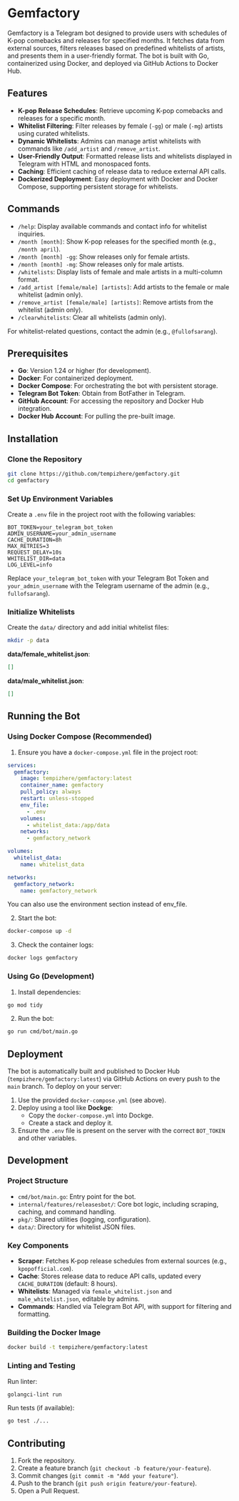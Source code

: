 # Gemfactory

Gemfactory is a Telegram bot designed to provide users with schedules of K-pop comebacks and releases for specified months. It fetches data from external sources, filters releases based on predefined whitelists of artists, and presents them in a user-friendly format. The bot is built with Go, containerized using Docker, and deployed via GitHub Actions to Docker Hub.

## Features

- **K-pop Release Schedules**: Retrieve upcoming K-pop comebacks and releases for a specific month.
- **Whitelist Filtering**: Filter releases by female (`-gg`) or male (`-mg`) artists using curated whitelists.
- **Dynamic Whitelists**: Admins can manage artist whitelists with commands like `/add_artist` and `/remove_artist`.
- **User-Friendly Output**: Formatted release lists and whitelists displayed in Telegram with HTML and monospaced fonts.
- **Caching**: Efficient caching of release data to reduce external API calls.
- **Dockerized Deployment**: Easy deployment with Docker and Docker Compose, supporting persistent storage for whitelists.

## Commands

- `/help`: Display available commands and contact info for whitelist inquiries.
- `/month [month]`: Show K-pop releases for the specified month (e.g., `/month april`).
- `/month [month] -gg`: Show releases only for female artists.
- `/month [month] -mg`: Show releases only for male artists.
- `/whitelists`: Display lists of female and male artists in a multi-column format.
- `/add_artist [female/male] [artists]`: Add artists to the female or male whitelist (admin only).
- `/remove_artist [female/male] [artists]`: Remove artists from the whitelist (admin only).
- `/clearwhitelists`: Clear all whitelists (admin only).

For whitelist-related questions, contact the admin (e.g., `@fullofsarang`).

## Prerequisites

- **Go**: Version 1.24 or higher (for development).
- **Docker**: For containerized deployment.
- **Docker Compose**: For orchestrating the bot with persistent storage.
- **Telegram Bot Token**: Obtain from BotFather in Telegram.
- **GitHub Account**: For accessing the repository and Docker Hub integration.
- **Docker Hub Account**: For pulling the pre-built image.

## Installation

### Clone the Repository

```bash
git clone https://github.com/tempizhere/gemfactory.git
cd gemfactory
```

### Set Up Environment Variables

Create a `.env` file in the project root with the following variables:

```env
BOT_TOKEN=your_telegram_bot_token
ADMIN_USERNAME=your_admin_username
CACHE_DURATION=8h
MAX_RETRIES=3
REQUEST_DELAY=10s
WHITELIST_DIR=data
LOG_LEVEL=info
```

Replace `your_telegram_bot_token` with your Telegram Bot Token and `your_admin_username` with the Telegram username of the admin (e.g., `fullofsarang`).

### Initialize Whitelists

Create the `data/` directory and add initial whitelist files:

```bash
mkdir -p data
```

**data/female_whitelist.json**:

```json
[]
```

**data/male_whitelist.json**:

```json
[]
```

## Running the Bot

### Using Docker Compose (Recommended)

1. Ensure you have a `docker-compose.yml` file in the project root:

```yaml
services:
  gemfactory:
    image: tempizhere/gemfactory:latest
    container_name: gemfactory
    pull_policy: always
    restart: unless-stopped
    env_file:
      - .env
    volumes:
      - whitelist_data:/app/data
    networks:
      - gemfactory_network

volumes:
  whitelist_data:
    name: whitelist_data

networks:
  gemfactory_network:
    name: gemfactory_network
```
You can also use the environment section instead of env_file.

2. Start the bot:

```bash
docker-compose up -d
```

3. Check the container logs:

```bash
docker logs gemfactory
```

### Using Go (Development)

1. Install dependencies:

```bash
go mod tidy
```

2. Run the bot:

```bash
go run cmd/bot/main.go
```

## Deployment

The bot is automatically built and published to Docker Hub (`tempizhere/gemfactory:latest`) via GitHub Actions on every push to the `main` branch. To deploy on your server:

1. Use the provided `docker-compose.yml` (see above).
2. Deploy using a tool like **Dockge**:
   - Copy the `docker-compose.yml` into Dockge.
   - Create a stack and deploy it.
3. Ensure the `.env` file is present on the server with the correct `BOT_TOKEN` and other variables.

## Development

### Project Structure

- `cmd/bot/main.go`: Entry point for the bot.
- `internal/features/releasesbot/`: Core bot logic, including scraping, caching, and command handling.
- `pkg/`: Shared utilities (logging, configuration).
- `data/`: Directory for whitelist JSON files.

### Key Components

- **Scraper**: Fetches K-pop release schedules from external sources (e.g., `kpopofficial.com`).
- **Cache**: Stores release data to reduce API calls, updated every `CACHE_DURATION` (default: 8 hours).
- **Whitelists**: Managed via `female_whitelist.json` and `male_whitelist.json`, editable by admins.
- **Commands**: Handled via Telegram Bot API, with support for filtering and formatting.

### Building the Docker Image

```bash
docker build -t tempizhere/gemfactory:latest 
```

### Linting and Testing

Run linter:

```bash
golangci-lint run
```

Run tests (if available):

```bash
go test ./...
```

## Contributing

1. Fork the repository.
2. Create a feature branch (`git checkout -b feature/your-feature`).
3. Commit changes (`git commit -m "Add your feature"`).
4. Push to the branch (`git push origin feature/your-feature`).
5. Open a Pull Request.
